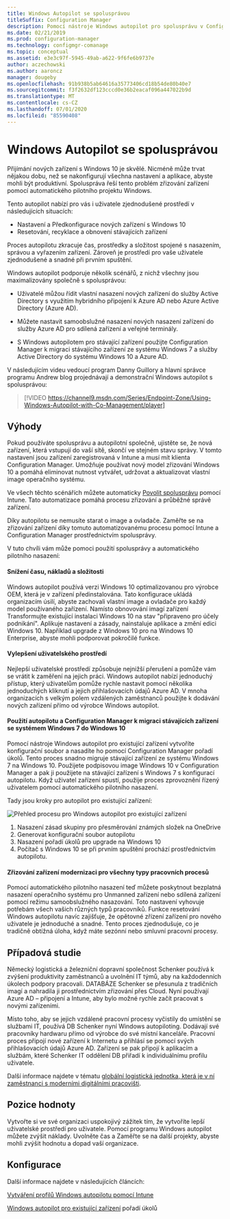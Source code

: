 ```yaml
---
title: Windows Autopilot se spolusprávou
titleSuffix: Configuration Manager
description: Pomocí nástroje Windows autopilot pro spolusprávu v Configuration Manager můžete zjednodušit nastavení nových zařízení s Windows 10.
ms.date: 02/21/2019
ms.prod: configuration-manager
ms.technology: configmgr-comanage
ms.topic: conceptual
ms.assetid: e3e3c97f-5945-49ab-a622-9f6fe6b9737e
author: aczechowski
ms.author: aaroncz
manager: dougeby
ms.openlocfilehash: 91b938b5ab64616a35773406cd18b54de80b40e7
ms.sourcegitcommit: f3f2632df123cccd0e36b2eacaf096a447022b9d
ms.translationtype: MT
ms.contentlocale: cs-CZ
ms.lasthandoff: 07/01/2020
ms.locfileid: "85590408"
---
```

# <a name="windows-autopilot-with-co-management"></a>Windows Autopilot se spolusprávou

Přijímání nových zařízení s Windows 10 je skvělé. Nicméně může trvat nějakou dobu, než se nakonfigurují všechna nastavení a aplikace, abyste mohli být produktivní. Spoluspráva řeší tento problém zřizování zařízení pomocí automatického pilotního projektu Windows.

Tento autopilot nabízí pro vás i uživatele zjednodušené prostředí v následujících situacích:
- Nastavení a Předkonfigurace nových zařízení s Windows 10  
- Resetování, recyklace a obnovení stávajících zařízení  

Proces autopilotu zkracuje čas, prostředky a složitost spojené s nasazením, správou a vyřazením zařízení. Zároveň je prostředí pro vaše uživatele zjednodušené a snadné při prvním spuštění.

Windows autopilot podporuje několik scénářů, z nichž všechny jsou maximalizovány společně s spolusprávou:

- Uživatelé můžou řídit vlastní nasazení nových zařízení do služby Active Directory s využitím hybridního připojení k Azure AD nebo Azure Active Directory (Azure AD).  

- Můžete nastavit samoobslužné nasazení nových nasazení zařízení do služby Azure AD pro sdílená zařízení a veřejné terminály.  

- S Windows autopilotem pro stávající zařízení použijte Configuration Manager k migraci stávajícího zařízení ze systému Windows 7 a služby Active Directory do systému Windows 10 a Azure AD.  

V následujícím videu vedoucí program Danny Guillory a hlavní správce programu Andrew blog projednávají a demonstrační Windows autopilot s spolusprávou:

> [!VIDEO https://channel9.msdn.com/Series/Endpoint-Zone/Using-Windows-Autopilot-with-Co-Management/player]



## <a name="benefits"></a>Výhody

Pokud používáte spolusprávu a autopilotní společně, ujistěte se, že nová zařízení, která vstupují do vaší sítě, skončí ve stejném stavu správy. V tomto nastavení jsou zařízení zaregistrovaná v Intune a musí mít klienta Configuration Manager.  Umožňuje používat nový model zřizování Windows 10 a pomáhá eliminovat nutnost vytvářet, udržovat a aktualizovat vlastní image operačního systému. 

Ve všech těchto scénářích můžete automaticky [Povolit spolusprávu](how-to-prepare-Win10.md) pomocí Intune. Tato automatizace pomáhá procesu zřizování a průběžné správě zařízení.

Díky autopilotu se nemusíte starat o image a ovladače. Zaměřte se na zřizování zařízení díky tomuto automatizovanému procesu pomocí Intune a Configuration Manager prostřednictvím spolusprávy.


V tuto chvíli vám může pomoci použití spolusprávy a automatického pilotního nasazení:

#### <a name="reduce-time-costs-and-complexity"></a>Snížení času, nákladů a složitosti
Windows autopilot používá verzi Windows 10 optimalizovanou pro výrobce OEM, která je v zařízení předinstalována. Tato konfigurace ukládá organizacím úsilí, abyste zachovali vlastní image a ovladače pro každý model používaného zařízení. Namísto obnovování imagí zařízení Transformujte existující instalaci Windows 10 na stav "připraveno pro účely podnikání". Aplikuje nastavení a zásady, nainstaluje aplikace a změní edici Windows 10. Například upgrade z Windows 10 pro na Windows 10 Enterprise, abyste mohli podporovat pokročilé funkce.

#### <a name="improve-the-user-experience"></a>Vylepšení uživatelského prostředí
Nejlepší uživatelské prostředí způsobuje nejnižší přerušení a pomůže vám se vrátit k zaměření na jejich práci. Windows autopilot nabízí jednoduchý přístup, který uživatelům pomůže rychle nastavit pomocí několika jednoduchých kliknutí a jejich přihlašovacích údajů Azure AD. V mnoha organizacích s velkým polem vzdálených zaměstnanců použijte k dodávání nových zařízení přímo od výrobce Windows autopilot.

#### <a name="use-autopilot-and-configuration-manager-to-migrate-existing-windows-7-devices-to-windows-10"></a>Použití autopilotu a Configuration Manager k migraci stávajících zařízení se systémem Windows 7 do Windows 10
Pomocí nástroje Windows autopilot pro existující zařízení vytvoříte konfigurační soubor a nasadíte ho pomocí Configuration Manager pořadí úkolů. Tento proces snadno migruje stávající zařízení ze systému Windows 7 na Windows 10. Použijete podpisovou image Windows 10 v Configuration Manager a pak ji použijete na stávající zařízení s Windows 7 s konfigurací autopilotu. Když uživatel zařízení spustí, použije proces zprovoznění řízený uživatelem pomocí automatického pilotního nasazení.

Tady jsou kroky pro autopilot pro existující zařízení:

![Přehled procesu pro Windows autopilot pro existující zařízení](media/autopilot-for-existing-devices.png)

1. Nasazení zásad skupiny pro přesměrování známých složek na OneDrive
2. Generovat konfigurační soubor autopilotu
3. Nasazení pořadí úkolů pro upgrade na Windows 10
4. Počítač s Windows 10 se při prvním spuštění prochází prostřednictvím autopilotu.

#### <a name="modernizing-device-provisioning-for-all-types-of-workers"></a>Zřizování zařízení modernizaci pro všechny typy pracovních procesů
Pomocí automatického pilotního nasazení teď můžete poskytnout bezplatná nasazení operačního systému pro Unmanned zařízení nebo sdílená zařízení pomocí režimu samoobslužného nasazování. Toto nastavení vyhovuje potřebám všech vašich různých typů pracovníků. Funkce resetování Windows autopilotu navíc zajišťuje, že opětovné zřízení zařízení pro nového uživatele je jednoduché a snadné. Tento proces zjednodušuje, co je tradičně obtížná úloha, když máte sezónní nebo smluvní pracovní procesy. 



## <a name="case-study"></a>Případová studie

Německý logistická a železniční dopravní společnost Schenker používá k zvýšení produktivity zaměstnanců a uvolnění IT týmů, aby na každodenních úkolech podpory pracovali. DATABÁZE Schenker se přesunula z tradičních imagí a nahradila ji prostřednictvím zřizování přes Cloud. Nyní používají Azure AD – připojení a Intune, aby bylo možné rychle začít pracovat s novými zařízeními. 

Místo toho, aby se jejich vzdálené pracovní procesy vyčistily do umístění se službami IT, používá DB Schenker nyní Windows autopiloting. Dodávají své pracovníky hardwaru přímo od výrobce do své místní kanceláře. Pracovní proces připojí nové zařízení k Internetu a přihlásí se pomocí svých přihlašovacích údajů Azure AD. Zařízení se pak připojí k aplikacím a službám, které Schenker IT oddělení DB přiřadí k individuálnímu profilu uživatele.

Další informace najdete v tématu [globální logistická jednotka, která je v ní zaměstnanci s moderními digitálními pracovišti](https://customers.microsoft.com/story/db-schenker-travel-transportation-windows-10).



## <a name="value-proposition"></a>Pozice hodnoty

Vytvořte si ve své organizaci uspokojivý zážitek tím, že vytvoříte lepší uživatelské prostředí pro uživatele. Pomocí programu Windows autopilot můžete zvýšit náklady. Uvolněte čas a Zaměřte se na další projekty, abyste mohli zvýšit hodnotu a dopad vaší organizace.



## <a name="configure"></a>Konfigurace

Další informace najdete v následujících článcích:

[Vytváření profilů Windows autopilotu pomocí Intune](https://docs.microsoft.com/intune/enrollment-autopilot)

[Windows autopilot pro existující zařízení](../osd/deploy-use/windows-autopilot-for-existing-devices.md) pořadí úkolů

